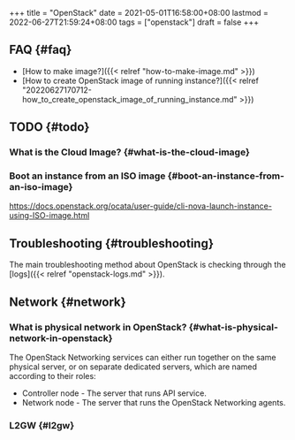 +++
title = "OpenStack"
date = 2021-05-01T16:58:00+08:00
lastmod = 2022-06-27T21:59:24+08:00
tags = ["openstack"]
draft = false
+++

## FAQ {#faq}

-   [How to make image?]({{< relref "how-to-make-image.md" >}})
-   [How to create OpenStack image of running instance?]({{< relref "20220627170712-how_to_create_openstack_image_of_running_instance.md" >}})


## TODO {#todo}


### What is the Cloud Image? {#what-is-the-cloud-image}


### Boot an instance from an ISO image {#boot-an-instance-from-an-iso-image}

<https://docs.openstack.org/ocata/user-guide/cli-nova-launch-instance-using-ISO-image.html>


## Troubleshooting {#troubleshooting}

The main troubleshooting method about OpenStack is checking through the [logs]({{< relref "openstack-logs.md" >}}).


## Network {#network}


### What is physical network in OpenStack? {#what-is-physical-network-in-openstack}

The OpenStack Networking services can either run together on the same physical
server, or on separate dedicated servers, which are named according to their
roles:

-   Controller node - The server that runs API service.
-   Network node - The server that runs the OpenStack Networking agents.


### L2GW {#l2gw}